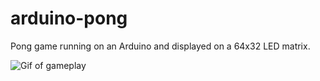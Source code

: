 # arduino-pong
Pong game running on an Arduino and displayed on a 64x32 LED matrix.

![Gif of gameplay](https://imgur.com/Cteu4io)
